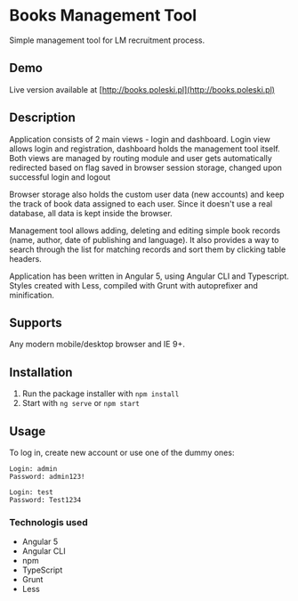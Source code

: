 # Books Management Tool

Simple management tool for LM recruitment process.

## Demo

Live version available at [http://books.poleski.pl](http://books.poleski.pl)

## Description

Application consists of 2 main views - login and dashboard. Login view allows login and registration, dashboard holds the management tool itself. Both views are managed by routing module and user gets automatically redirected based on flag saved in browser session storage, changed upon successful login and logout

Browser storage also holds the custom user data (new accounts) and keep the track of book data assigned to each user. Since it doesn't use a real database, all data is kept inside the browser.

Management tool allows adding, deleting and editing simple book records (name, author, date of publishing and language). It also provides a way to search through the list for matching records and sort them by clicking table headers.

Application has been written in Angular 5, using Angular CLI and Typescript. Styles created with Less, compiled with Grunt with autoprefixer and minification.

## Supports

Any modern mobile/desktop browser and IE 9+.

## Installation

1. Run the package installer with `npm install`
2. Start with `ng serve` or `npm start`

## Usage

To log in, create new account or use one of the dummy ones:

```
Login: admin
Password: admin123!
```
```
Login: test
Password: Test1234
```

### Technologis used

- Angular 5
- Angular CLI
- npm
- TypeScript
- Grunt
- Less